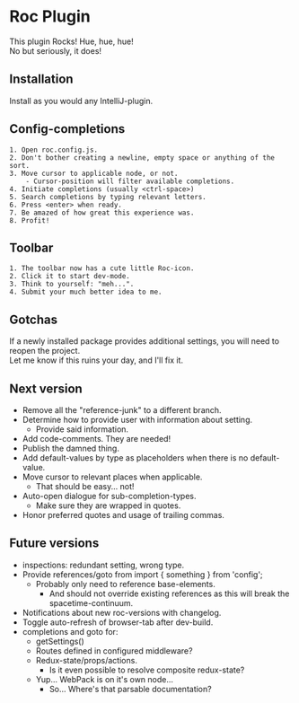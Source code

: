 Roc Plugin
==========
This plugin Rocks! Hue, hue, hue!  
No but seriously, it does!

Installation
------------
Install as you would any IntelliJ-plugin.

Config-completions
------------------

    1. Open roc.config.js.
    2. Don't bother creating a newline, empty space or anything of the sort.
    3. Move cursor to applicable node, or not.
        - Cursor-position will filter available completions.
    4. Initiate completions (usually <ctrl-space>)
    5. Search completions by typing relevant letters.
    6. Press <enter> when ready.
    7. Be amazed of how great this experience was.
    8. Profit! 

Toolbar
-------
    1. The toolbar now has a cute little Roc-icon.
    2. Click it to start dev-mode.
    3. Think to yourself: "meh...".
    4. Submit your much better idea to me.

Gotchas
-------
If a newly installed package provides additional settings, you will need to reopen the project.  
Let me know if this ruins your day, and I'll fix it.

Next version
------------

- Remove all the "reference-junk" to a different branch.
- Determine how to provide user with information about setting.
    - Provide said information.
- Add code-comments. They are needed!
- Publish the damned thing.
- Add default-values by type as placeholders when there is no default-value.
- Move cursor to relevant places when applicable.
    - That should be easy... not!
- Auto-open dialogue for sub-completion-types.
    - Make sure they are wrapped in quotes.
- Honor preferred quotes and usage of trailing commas.
        
Future versions
---------------
- inspections: redundant setting, wrong type.
- Provide references/goto from import { something } from 'config';
    - Probably only need to reference base-elements.
        - And should not override existing references as this will break the spacetime-continuum.
- Notifications about new roc-versions with changelog.
- Toggle auto-refresh of browser-tab after dev-build.
- completions and goto for:       
    - getSettings()
    - Routes defined in configured middleware?
    - Redux-state/props/actions.
        - Is it even possible to resolve composite redux-state?
    - Yup... WebPack is on it's own node...
        - So... Where's that parsable documentation?
            
        